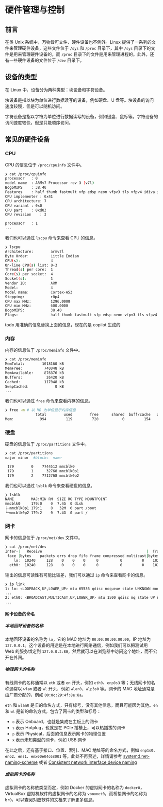 # 硬件管理与控制

## 前言

在类 Unix 系统中，万物皆可文件，硬件设备也不例外。Linux 提供了一系列的文件来管理硬件设备，这些文件位于 `/sys` 和 `/proc` 目录下，其中 `/sys` 目录下的文件是用来管理硬件设备的，而 `/proc` 目录下的文件是用来管理进程的。此外，还有一些硬件设备的文件位于 `/dev` 目录下。

## 设备的类型

在 Linux 中，设备分为两种类型：块设备和字符设备。

块设备是指以块为单位进行数据读写的设备，例如硬盘、U 盘等。块设备的访问速度较慢，但是可以随机访问。

字符设备是指以字符为单位进行数据读写的设备，例如键盘、鼠标等。字符设备的访问速度较快，但是只能顺序访问。

## 常见的硬件设备

### CPU

CPU 的信息位于 `/proc/cpuinfo` 文件中。

```bash
❯ cat /proc/cpuinfo
processor	: 0
model name	: ARMv7 Processor rev 3 (v7l)
BogoMIPS	: 38.40
Features	: half thumb fastmult vfp edsp neon vfpv3 tls vfpv4 idiva idivt vfpd32 lpae evtstrm crc32
CPU implementer	: 0x41
CPU architecture: 7
CPU variant	: 0x0
CPU part	: 0xd03
CPU revision	: 3

processor	: 1
...
```

我们也可以通过 `lscpu` 命令来查看 CPU 的信息。

```bash
❯ lscpu
Architecture:        armv7l
Byte Order:          Little Endian
CPU(s):              4
On-line CPU(s) list: 0-3
Thread(s) per core:  1
Core(s) per socket:  4
Socket(s):           1
Vendor ID:           ARM
Model:               4
Model name:          Cortex-A53
Stepping:            r0p4
CPU max MHz:         1296.0000
CPU min MHz:         600.0000
BogoMIPS:            38.40
Flags:               half thumb fastmult vfp edsp neon vfpv3 tls vfpv4 idiva idivt vfpd32 lpae evtstrm crc32
```

todo 用准确的信息替换上面的信息，现在的是 copilot 生成的

### 内存

内存的信息位于 `/proc/meminfo` 文件中。

```bash
❯ cat /proc/meminfo
MemTotal:        1018160 kB
MemFree:          740048 kB
MemAvailable:     876876 kB
Buffers:           26420 kB
Cached:           117048 kB
SwapCached:            0 kB
...
```

我们也可以通过 `free` 命令来查看内存的信息。

```bash
❯ free -m # 以 MB 为单位显示内存信息
              total        used        free      shared  buff/cache   available
Mem:            994         119         720           0         154         834
```

### 硬盘

硬盘的信息位于 `/proc/partitions` 文件中。

```bash
❯ cat /proc/partitions
major minor  #blocks  name

 179        0    7744512 mmcblk0
 179        1      32768 mmcblk0p1
 179        2    7712768 mmcblk0p2
```

我们也可以通过 `lsblk` 命令来查看硬盘的信息。

```bash
❯ lsblk
NAME        MAJ:MIN RM  SIZE RO TYPE MOUNTPOINT
mmcblk0     179:0    0  7.4G  0 disk
├─mmcblk0p1 179:1    0   32M  0 part /boot
└─mmcblk0p2 179:2    0  7.4G  0 part /
```

### 网卡

网卡的信息位于 `/proc/net/dev` 文件中。

```bash
❯ cat /proc/net/dev
Inter-|   Receive                                                |  Transmit
 face |bytes    packets errs drop fifo frame compressed multicast|bytes    packets errs drop fifo colls carrier compressed
    lo:  10240     128    0    0    0     0          0         0    10240     128    0    0    0     0       0          0
  eth0:  10240     128    0    0    0     0          0         0    10240     128    0    0    0     0       0          0
```

输出的信息可读性有可能比较差，我们可以通过 `ip` 命令来查看网卡的信息。

```bash
❯ ip link
1: lo: <LOOPBACK,UP,LOWER_UP> mtu 65536 qdisc noqueue state UNKNOWN mode DEFAULT group default qlen 1000
...
2: eth0: <BROADCAST,MULTICAST,UP,LOWER_UP> mtu 1500 qdisc mq state UP mode DEFAULT group default qlen 1000
...
```

#### 网卡设备的命名

##### 本地回环设备的名称

本地回环设备的名称为 `lo`，它的 MAC 地址为 `00:00:00:00:00:00`，IP 地址为 `127.0.0.1`。这个设备的用途是在本地进行网络通信，例如我们可以把测试用 Web 的服务绑定到 `127.0.0.2:80`，然后就可以在浏览器中访问这个地址，而不公开在外网。

##### 物理网卡的名称

有线网卡的名称通常以 `eth` 或者 `en` 开头，例如 `eth0`、`enp0s3` 等；无线网卡的名称通常以 `wlan` 或者 `wl` 开头，例如 `wlan0`、`wlp3s0` 等。网卡的 MAC 地址通常是由厂商分配的，例如 `00:0c:29:4f:8e:8a`。

`eth` 和 `wlan0` 是旧的命名方式，只有标号，没有其他信息，而且可能因为其他。`en` 和 `wl` 是新的命名方式，包含了网卡的类型和标号：

- `o` 表示 Onboard，也就是集成在主板上的网卡
- `s` 表示 Hotplug，也就是在 PCIe 插槽上，可以热插拔的网卡
- `p` 表示 Physical，后面的信息表示网卡的物理位置
- `x` 表示未知类型的网卡，例如 USB 网卡

在此之后，还有基于接口、位置、索引、MAC 地址等的命名方式，例如 `enp1s0`、`eno2`、`ens1`、`enx00e04c68001` 等，此处不再赘述，详情请参考 [systemd.net-naming-scheme](https://www.freedesktop.org/software/systemd/man/systemd.net-naming-scheme.html) 或者 [Consistent network interface device naming](https://access.redhat.com/documentation/en-us/red_hat_enterprise_linux/9/html/configuring_and_managing_networking/consistent-network-interface-device-naming_configuring-and-managing-networking#network-interface-device-naming-hierarchy_consistent-network-interface-device-naming)

##### 虚拟网卡的名称

虚拟网卡的名称依类型而定，例如 Docker 的虚拟网卡的名称为 `docker0`，VirtualBox 虚拟机软件的虚拟网卡的名称为 `vboxnet0`，而桥接网卡的名称为 `br0`，可以查阅对应软件的文档来了解更多信息。
